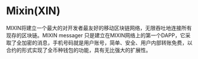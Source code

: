 # 

# Mixin(XIN)

MIXIN将建立一个最大的对开发者最友好的移动区块链网络，无限吞吐地连接所有现存的区块链。MIXIN messager 只是建立在MIXIN网络上的第一个DAPP，它采取了全加密的消息，手机号码就是用户账号，简单、安全、用户内部转账免费，以合约的形式实现了全币种钱包的功能，具有无比强大的扩展性。


